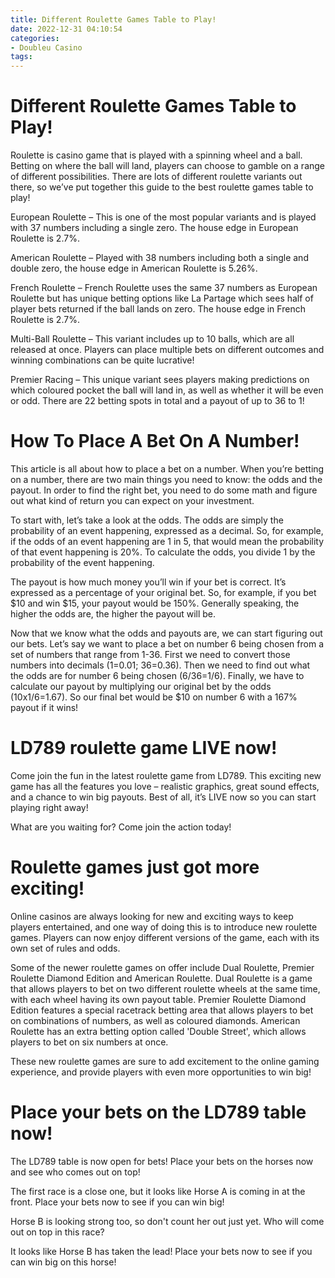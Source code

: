 ```yaml
---
title: Different Roulette Games Table to Play!
date: 2022-12-31 04:10:54
categories:
- Doubleu Casino
tags:
---
```



# Different Roulette Games Table to Play!

Roulette is casino game that is played with a spinning wheel and a ball. Betting on where the ball will land, players can choose to gamble on a range of different possibilities. There are lots of different roulette variants out there, so we’ve put together this guide to the best roulette games table to play!

European Roulette – This is one of the most popular variants and is played with 37 numbers including a single zero. The house edge in European Roulette is 2.7%.

American Roulette – Played with 38 numbers including both a single and double zero, the house edge in American Roulette is 5.26%.

French Roulette – French Roulette uses the same 37 numbers as European Roulette but has unique betting options like La Partage which sees half of player bets returned if the ball lands on zero. The house edge in French Roulette is 2.7%.

Multi-Ball Roulette – This variant includes up to 10 balls, which are all released at once. Players can place multiple bets on different outcomes and winning combinations can be quite lucrative!

Premier Racing – This unique variant sees players making predictions on which coloured pocket the ball will land in, as well as whether it will be even or odd. There are 22 betting spots in total and a payout of up to 36 to 1!

# How To Place A Bet On A Number!

This article is all about how to place a bet on a number. When you’re betting on a number, there are two main things you need to know: the odds and the payout. In order to find the right bet, you need to do some math and figure out what kind of return you can expect on your investment.

To start with, let’s take a look at the odds. The odds are simply the probability of an event happening, expressed as a decimal. So, for example, if the odds of an event happening are 1 in 5, that would mean the probability of that event happening is 20%. To calculate the odds, you divide 1 by the probability of the event happening.

The payout is how much money you’ll win if your bet is correct. It’s expressed as a percentage of your original bet. So, for example, if you bet $10 and win $15, your payout would be 150%. Generally speaking, the higher the odds are, the higher the payout will be.

Now that we know what the odds and payouts are, we can start figuring out our bets. Let’s say we want to place a bet on number 6 being chosen from a set of numbers that range from 1-36. First we need to convert those numbers into decimals (1=0.01; 36=0.36). Then we need to find out what the odds are for number 6 being chosen (6/36=1/6). Finally, we have to calculate our payout by multiplying our original bet by the odds (10x1/6=1.67). So our final bet would be $10 on number 6 with a 167% payout if it wins!

# LD789 roulette game LIVE now!

Come join the fun in the latest roulette game from LD789. This exciting new game has all the features you love – realistic graphics, great sound effects, and a chance to win big payouts. Best of all, it’s LIVE now so you can start playing right away!

What are you waiting for? Come join the action today!

# Roulette games just got more exciting!

Online casinos are always looking for new and exciting ways to keep players entertained, and one way of doing this is to introduce new roulette games. Players can now enjoy different versions of the game, each with its own set of rules and odds.

Some of the newer roulette games on offer include Dual Roulette, Premier Roulette Diamond Edition and American Roulette. Dual Roulette is a game that allows players to bet on two different roulette wheels at the same time, with each wheel having its own payout table. Premier Roulette Diamond Edition features a special racetrack betting area that allows players to bet on combinations of numbers, as well as coloured diamonds. American Roulette has an extra betting option called 'Double Street', which allows players to bet on six numbers at once.

These new roulette games are sure to add excitement to the online gaming experience, and provide players with even more opportunities to win big!

# Place your bets on the LD789 table now!

The LD789 table is now open for bets! Place your bets on the horses now and see who comes out on top!

The first race is a close one, but it looks like Horse A is coming in at the front. Place your bets now to see if you can win big!

Horse B is looking strong too, so don't count her out just yet. Who will come out on top in this race?

It looks like Horse B has taken the lead! Place your bets now to see if you can win big on this horse!